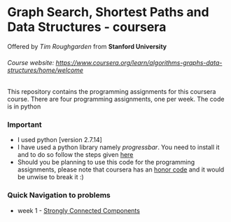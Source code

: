 # Graph Search, Shortest Paths and Data Structures - coursera
Offered by *Tim Roughgarden* from **Stanford University**
###### Course website: https://www.coursera.org/learn/algorithms-graphs-data-structures/home/welcome

This repository contains the programming assignments for this coursera course. There are four programming assignments, one per week. The code is in python

### Important

* I used python [version 2.7.14]
* I have used a python library namely *progressbar*. You need to install it and to do so follow the steps given [here](http://progressbar-2.readthedocs.io/en/latest/installation.html, "ProgressBar installation guide")
* Should you be planning to use this code for the programming assignments, please note that coursera has an [honor code](https://learner.coursera.help/hc/en-us/articles/209818863-Coursera-Honor-Code, "coursera honor code") and it would be unwise to break it :)

### Quick Navigation to problems

* week 1 - [Strongly Connected Components](https://github.com/arnabsanyal/agds/tree/master/week%20one "Programming Assignment #1")